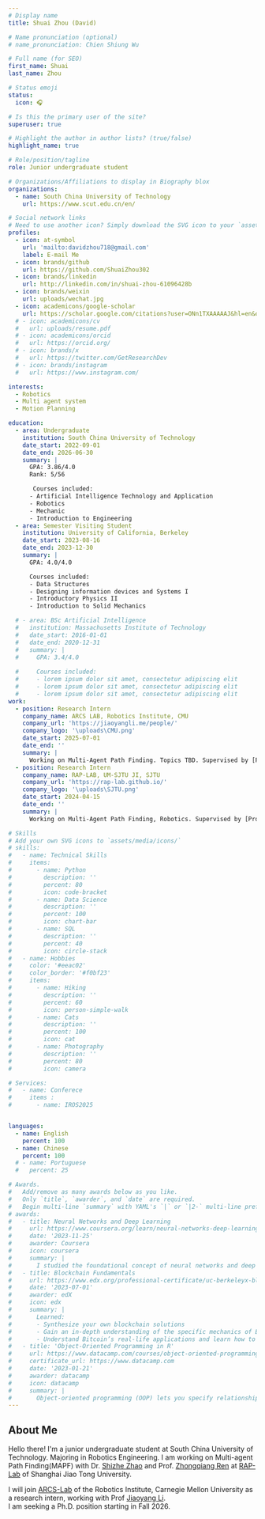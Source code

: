 ```yaml
---
# Display name
title: Shuai Zhou (David)

# Name pronunciation (optional)
# name_pronunciation: Chien Shiung Wu

# Full name (for SEO)
first_name: Shuai
last_name: Zhou

# Status emoji
status:
  icon: 🎧

# Is this the primary user of the site?
superuser: true

# Highlight the author in author lists? (true/false)
highlight_name: true

# Role/position/tagline
role: Junior undergraduate student

# Organizations/Affiliations to display in Biography blox
organizations:
  - name: South China University of Technology
    url: https://www.scut.edu.cn/en/

# Social network links
# Need to use another icon? Simply download the SVG icon to your `assets/media/icons/` folder.
profiles:
  - icon: at-symbol
    url: 'mailto:davidzhou718@gmail.com'
    label: E-mail Me
  - icon: brands/github
    url: https://github.com/ShuaiZhou302
  - icon: brands/linkedin
    url: http://linkedin.com/in/shuai-zhou-61096428b
  - icon: brands/weixin
    url: uploads/wechat.jpg 
  - icon: academicons/google-scholar
    url: https://scholar.google.com/citations?user=ONn1TXAAAAAJ&hl=en&oi=sra   
  # - icon: academicons/cv
  #   url: uploads/resume.pdf   
  # - icon: academicons/orcid
  #   url: https://orcid.org/
  # - icon: brands/x
  #   url: https://twitter.com/GetResearchDev  
  # - icon: brands/instagram
  #   url: https://www.instagram.com/      

interests:
  - Robotics
  - Multi agent system
  - Motion Planning

education:
  - area: Undergraduate
    institution: South China University of Technology
    date_start: 2022-09-01
    date_end: 2026-06-30
    summary: |
      GPA: 3.86/4.0 
      Rank: 5/56

       Courses included:
      - Artificial Intelligence Technology and Application
      - Robotics
      - Mechanic
      - Introduction to Engineering
  - area: Semester Visiting Student
    institution: University of California, Berkeley
    date_start: 2023-08-16
    date_end: 2023-12-30
    summary: |
      GPA: 4.0/4.0

      Courses included:
      - Data Structures
      - Designing information devices and Systems I
      - Introductory Physics II
      - Introduction to Solid Mechanics

  # - area: BSc Artificial Intelligence
  #   institution: Massachusetts Institute of Technology
  #   date_start: 2016-01-01
  #   date_end: 2020-12-31
  #   summary: |
  #     GPA: 3.4/4.0
      
  #     Courses included:
  #     - lorem ipsum dolor sit amet, consectetur adipiscing elit
  #     - lorem ipsum dolor sit amet, consectetur adipiscing elit
  #     - lorem ipsum dolor sit amet, consectetur adipiscing elit
work:
  - position: Research Intern
    company_name: ARCS LAB, Robotics Institute, CMU
    company_url: 'https://jiaoyangli.me/people/'
    company_logo: '\uploads\CMU.png'
    date_start: 2025-07-01
    date_end: ''
    summary: |
      Working on Multi-Agent Path Finding. Topics TBD. Supervised by [Prof Jiaoyang Li](https://jiaoyangli.me/).
  - position: Research Intern
    company_name: RAP-LAB, UM-SJTU JI, SJTU
    company_url: 'https://rap-lab.github.io/'
    company_logo: '\uploads\SJTU.png'
    date_start: 2024-04-15
    date_end: ''
    summary: |
      Working on Multi-Agent Path Finding, Robotics. Supervised by [Prof Zhongqiang Ren](https://rap-lab.github.io/team/zren/). One paper is accepted by AAAI 2025 

# Skills
# Add your own SVG icons to `assets/media/icons/`
# skills:
#   - name: Technical Skills
#     items:
#       - name: Python
#         description: ''
#         percent: 80
#         icon: code-bracket
#       - name: Data Science
#         description: ''
#         percent: 100
#         icon: chart-bar
#       - name: SQL
#         description: ''
#         percent: 40
#         icon: circle-stack
#   - name: Hobbies
#     color: '#eeac02'
#     color_border: '#f0bf23'
#     items:
#       - name: Hiking
#         description: ''
#         percent: 60
#         icon: person-simple-walk
#       - name: Cats
#         description: ''
#         percent: 100
#         icon: cat
#       - name: Photography
#         description: ''
#         percent: 80
#         icon: camera

# Services:
#   - name: Conferece
#     items :
#       - name: IROS2025


languages:
  - name: English
    percent: 100
  - name: Chinese
    percent: 100
  # - name: Portuguese
  #   percent: 25

# Awards.
#   Add/remove as many awards below as you like.
#   Only `title`, `awarder`, and `date` are required.
#   Begin multi-line `summary` with YAML's `|` or `|2-` multi-line prefix and indent 2 spaces below.
# awards:
#   - title: Neural Networks and Deep Learning
#     url: https://www.coursera.org/learn/neural-networks-deep-learning
#     date: '2023-11-25'
#     awarder: Coursera
#     icon: coursera
#     summary: |
#       I studied the foundational concept of neural networks and deep learning. By the end, I was familiar with the significant technological trends driving the rise of deep learning; build, train, and apply fully connected deep neural networks; implement efficient (vectorized) neural networks; identify key parameters in a neural network’s architecture; and apply deep learning to your own applications.
#   - title: Blockchain Fundamentals
#     url: https://www.edx.org/professional-certificate/uc-berkeleyx-blockchain-fundamentals
#     date: '2023-07-01'
#     awarder: edX
#     icon: edx
#     summary: |
#       Learned:
#       - Synthesize your own blockchain solutions
#       - Gain an in-depth understanding of the specific mechanics of Bitcoin
#       - Understand Bitcoin’s real-life applications and learn how to attack and destroy Bitcoin, Ethereum, smart contracts and Dapps, and alternatives to Bitcoin’s Proof-of-Work consensus algorithm
#   - title: 'Object-Oriented Programming in R'
#     url: https://www.datacamp.com/courses/object-oriented-programming-with-s3-and-r6-in-r
#     certificate_url: https://www.datacamp.com
#     date: '2023-01-21'
#     awarder: datacamp
#     icon: datacamp
#     summary: |
#       Object-oriented programming (OOP) lets you specify relationships between functions and the objects that they can act on, helping you manage complexity in your code. This is an intermediate level course, providing an introduction to OOP, using the S3 and R6 systems. S3 is a great day-to-day R programming tool that simplifies some of the functions that you write. R6 is especially useful for industry-specific analyses, working with web APIs, and building GUIs.
---
```


## About Me


Hello there! I'm a junior undergraduate student at South China University of Technology. Majoring in Robotics Engineering. I am working on Multi-agent Path Finding(MAPF) with Dr. [Shizhe Zhao](https://eggeek.github.io/) and Prof. [Zhongqiang Ren](https://rap-lab.github.io/team/zren/) at [RAP-Lab](https://rap-lab.github.io/) of Shanghai Jiao Tong University.
<!-- , and Prof. [Sven Koenig](https://idm-lab.org/) from University of California, Irvine.  -->
I will join [ARCS-Lab](https://www.ri.cmu.edu/robotics-groups/arcs-lab/) of the Robotics Institute, Carnegie Mellon University as a research intern, working with Prof [Jiaoyang Li](https://jiaoyangli.me/). <br>
I am seeking a Ph.D. position starting in Fall 2026.
<!-- At present, I am a remote Research intern in RAP-lab, UM-SJTU JI, SJTU. Working on Multi agent path finding(MAPF) and its varients.  <br>
In addition to MAPF and Planning, I am also interested in other areas of Multi Agent System, Operations research, Optimization, Robotics. I believe that only by extensive study can my research horizons are not restricted. If you are willing to discuss with me about any topic related to robotics, please contact me directly.<br> -->
<!-- <font color="red">I am looking for a position for summer and autumn research in 2025!!</font> -->

